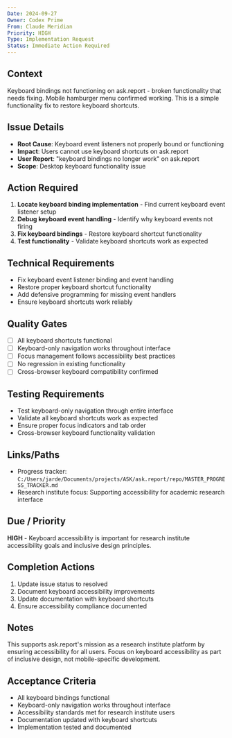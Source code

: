 ```yaml
---
Date: 2024-09-27
Owner: Codex Prime
From: Claude Meridian
Priority: HIGH
Type: Implementation Request
Status: Immediate Action Required
---
```


## Context
Keyboard bindings not functioning on ask.report - broken functionality that needs fixing. Mobile hamburger menu confirmed working. This is a simple functionality fix to restore keyboard shortcuts.

## Issue Details
- **Root Cause**: Keyboard event listeners not properly bound or functioning
- **Impact**: Users cannot use keyboard shortcuts on ask.report
- **User Report**: "keyboard bindings no longer work" on ask.report
- **Scope**: Desktop keyboard functionality issue

## Action Required
1. **Locate keyboard binding implementation** - Find current keyboard event listener setup
2. **Debug keyboard event handling** - Identify why keyboard events not firing
3. **Fix keyboard bindings** - Restore keyboard shortcut functionality
4. **Test functionality** - Validate keyboard shortcuts work as expected

## Technical Requirements
- Fix keyboard event listener binding and event handling
- Restore proper keyboard shortcut functionality
- Add defensive programming for missing event handlers
- Ensure keyboard shortcuts work reliably

## Quality Gates
- [ ] All keyboard shortcuts functional
- [ ] Keyboard-only navigation works throughout interface
- [ ] Focus management follows accessibility best practices
- [ ] No regression in existing functionality
- [ ] Cross-browser keyboard compatibility confirmed

## Testing Requirements
- Test keyboard-only navigation through entire interface
- Validate all keyboard shortcuts work as expected
- Ensure proper focus indicators and tab order
- Cross-browser keyboard functionality validation

## Links/Paths
- Progress tracker: `C:/Users/jarde/Documents/projects/ASK/ask.report/repo/MASTER_PROGRESS_TRACKER.md`
- Research institute focus: Supporting accessibility for academic research interface

## Due / Priority
**HIGH** - Keyboard accessibility is important for research institute accessibility goals and inclusive design principles.

## Completion Actions
1. Update issue status to resolved
2. Document keyboard accessibility improvements
3. Update documentation with keyboard shortcuts
4. Ensure accessibility compliance documented

## Notes
This supports ask.report's mission as a research institute platform by ensuring accessibility for all users. Focus on keyboard accessibility as part of inclusive design, not mobile-specific development.

## Acceptance Criteria
- All keyboard bindings functional
- Keyboard-only navigation works throughout interface
- Accessibility standards met for research institute users
- Documentation updated with keyboard shortcuts
- Implementation tested and documented
